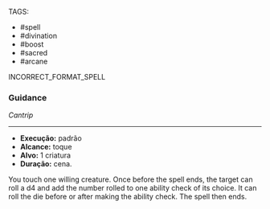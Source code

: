 TAGS:
- #spell
- #divination
- #boost
- #sacred
- #arcane

INCORRECT_FORMAT_SPELL
### Guidance
*Cantrip*
___
- **Execução:** padrão
- **Alcance:** toque
- **Alvo:** 1 criatura
- **Duração:** cena.

You touch one willing creature. Once before the spell ends, the target can roll a d4 and add the number rolled to one ability check of its choice. It can roll the die before or after making the ability check. The spell then ends.
